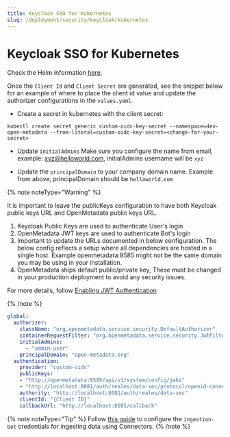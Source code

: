 ```yaml
---
title: Keycloak SSO for Kubernetes
slug: /deployment/security/keycloak/kubernetes
---
```


# Keycloak SSO for Kubernetes

Check the Helm information [here](https://artifacthub.io/packages/search?repo=open-metadata).

Once the `Client Id` and `Client Secret` are generated, see the snippet below for an example of where to
place the client id value and update the authorizer configurations in the `values.yaml`.

- Create a secret in kubernetes with the client secret:
```shell
kubectl create secret generic custom-oidc-key-secret --namespace=dev-open-metadata --from-literal=custom-oidc-key-secret=<change-for-your-secret>
```
- Update `initialAdmins` Make sure you configure the name from email, example: xyz@helloworld.com, initialAdmins username will be ```xyz```

- Update the `principalDomain` to your company domain name. Example from above, principalDomain should be ```helloworld.com```

{% note noteType="Warning" %}

It is important to leave the publicKeys configuration to have both Keycloak public keys URL and OpenMetadata public keys URL. 

1. Keycloak Public Keys are used to authenticate User's login
2. OpenMetadata JWT keys are used to authenticate Bot's login
3. Important to update the URLs documented in below configuration. The below config reflects a setup where all dependencies are hosted in a single host. Example openmetadata:8585 might not be the same domain you may be using in your installation.
4. OpenMetadata ships default public/private key, These must be changed in your production deployment to avoid any security issues.

For more details, follow [Enabling JWT Authentication](deployment/security/enable-jwt-tokens)

{% /note %}


```yaml
global:
  authorizer:
    className: "org.openmetadata.service.security.DefaultAuthorizer"
    containerRequestFilter: "org.openmetadata.service.security.JwtFilter"
    initialAdmins:
      - "admin-user"
    principalDomain: "open-metadata.org"
  authentication:
    provider: "custom-oidc"
    publicKeys:
    - "http://openmetadata:8585/api/v1/system/config/jwks"
    - "http://localhost:8081/auth/realms/data-sec/protocol/openid-connect/certs"
    authority: "http://localhost:8081/auth/realms/data-sec"
    clientId: "{Client ID}"
    callbackUrl: "http://localhost:8585/callback"
```

{% note noteType="Tip" %}
 Follow [this guide](/how-to-guides/admin-guide/bots) to configure the `ingestion-bot` credentials for ingesting data using Connectors.
{% /note %}